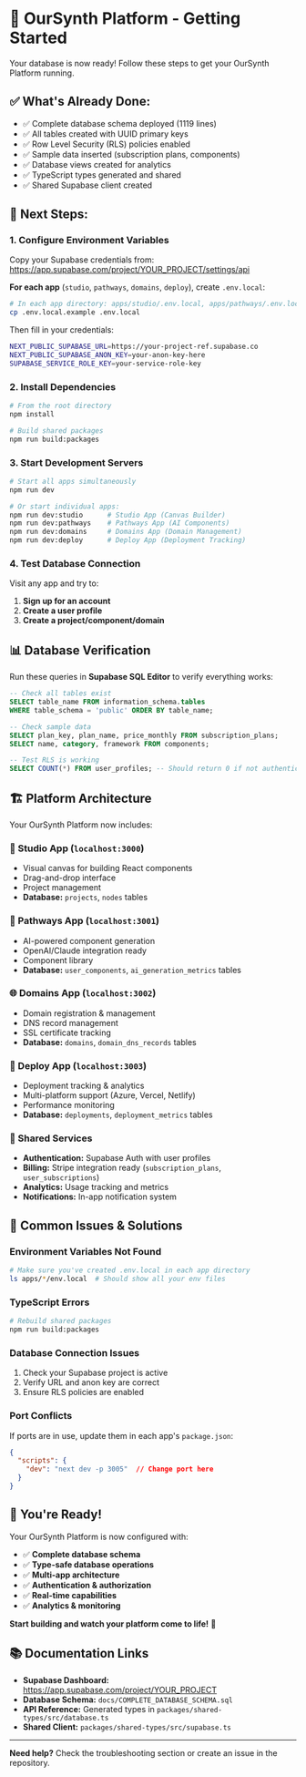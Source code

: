 # 🚀 OurSynth Platform - Getting Started

Your database is now ready! Follow these steps to get your OurSynth Platform running.

## ✅ **What's Already Done:**
- ✅ Complete database schema deployed (1119 lines)
- ✅ All tables created with UUID primary keys  
- ✅ Row Level Security (RLS) policies enabled
- ✅ Sample data inserted (subscription plans, components)
- ✅ Database views created for analytics
- ✅ TypeScript types generated and shared
- ✅ Shared Supabase client created

## 🎯 **Next Steps:**

### **1. Configure Environment Variables**

Copy your Supabase credentials from: https://app.supabase.com/project/YOUR_PROJECT/settings/api

**For each app** (`studio`, `pathways`, `domains`, `deploy`), create `.env.local`:

```bash
# In each app directory: apps/studio/.env.local, apps/pathways/.env.local, etc.
cp .env.local.example .env.local
```

Then fill in your credentials:
```bash
NEXT_PUBLIC_SUPABASE_URL=https://your-project-ref.supabase.co
NEXT_PUBLIC_SUPABASE_ANON_KEY=your-anon-key-here
SUPABASE_SERVICE_ROLE_KEY=your-service-role-key
```

### **2. Install Dependencies**

```bash
# From the root directory
npm install

# Build shared packages
npm run build:packages
```

### **3. Start Development Servers**

```bash
# Start all apps simultaneously
npm run dev

# Or start individual apps:
npm run dev:studio      # Studio App (Canvas Builder)
npm run dev:pathways    # Pathways App (AI Components)  
npm run dev:domains     # Domains App (Domain Management)
npm run dev:deploy      # Deploy App (Deployment Tracking)
```

### **4. Test Database Connection**

Visit any app and try to:
1. **Sign up for an account**
2. **Create a user profile** 
3. **Create a project/component/domain**

## 📊 **Database Verification**

Run these queries in **Supabase SQL Editor** to verify everything works:

```sql
-- Check all tables exist
SELECT table_name FROM information_schema.tables 
WHERE table_schema = 'public' ORDER BY table_name;

-- Check sample data
SELECT plan_key, plan_name, price_monthly FROM subscription_plans;
SELECT name, category, framework FROM components;

-- Test RLS is working
SELECT COUNT(*) FROM user_profiles; -- Should return 0 if not authenticated
```

## 🏗️ **Platform Architecture**

Your OurSynth Platform now includes:

### **🎨 Studio App** (`localhost:3000`)
- Visual canvas for building React components
- Drag-and-drop interface
- Project management
- **Database:** `projects`, `nodes` tables

### **🤖 Pathways App** (`localhost:3001`) 
- AI-powered component generation
- OpenAI/Claude integration ready
- Component library
- **Database:** `user_components`, `ai_generation_metrics` tables

### **🌐 Domains App** (`localhost:3002`)
- Domain registration & management
- DNS record management  
- SSL certificate tracking
- **Database:** `domains`, `domain_dns_records` tables

### **🚀 Deploy App** (`localhost:3003`)
- Deployment tracking & analytics
- Multi-platform support (Azure, Vercel, Netlify)
- Performance monitoring
- **Database:** `deployments`, `deployment_metrics` tables

### **👥 Shared Services**
- **Authentication:** Supabase Auth with user profiles
- **Billing:** Stripe integration ready (`subscription_plans`, `user_subscriptions`)
- **Analytics:** Usage tracking and metrics
- **Notifications:** In-app notification system

## 🔧 **Common Issues & Solutions**

### **Environment Variables Not Found**
```bash
# Make sure you've created .env.local in each app directory
ls apps/*/env.local  # Should show all your env files
```

### **TypeScript Errors**
```bash
# Rebuild shared packages
npm run build:packages
```

### **Database Connection Issues**
1. Check your Supabase project is active
2. Verify URL and anon key are correct
3. Ensure RLS policies are enabled

### **Port Conflicts**
If ports are in use, update them in each app's `package.json`:
```json
{
  "scripts": {
    "dev": "next dev -p 3005"  // Change port here
  }
}
```

## 🎉 **You're Ready!**

Your OurSynth Platform is now configured with:
- ✅ **Complete database schema**
- ✅ **Type-safe database operations**  
- ✅ **Multi-app architecture**
- ✅ **Authentication & authorization**
- ✅ **Real-time capabilities**
- ✅ **Analytics & monitoring**

**Start building and watch your platform come to life!** 🚀

## 📚 **Documentation Links**

- **Supabase Dashboard:** https://app.supabase.com/project/YOUR_PROJECT
- **Database Schema:** `docs/COMPLETE_DATABASE_SCHEMA.sql`
- **API Reference:** Generated types in `packages/shared-types/src/database.ts`
- **Shared Client:** `packages/shared-types/src/supabase.ts`

---

**Need help?** Check the troubleshooting section or create an issue in the repository.

